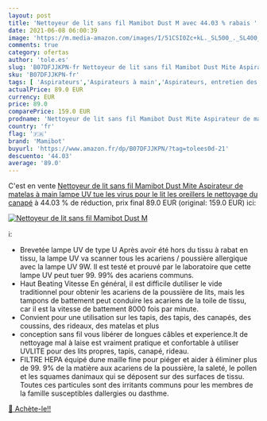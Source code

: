 ```yaml
---
layout: post
title: 'Nettoyeur de lit sans fil Mamibot Dust M avec 44.03 % rabais '
date: 2021-06-08 06:00:39
image: 'https://m.media-amazon.com/images/I/51CSI0Zc+kL._SL500_._SL400_.jpg'
comments: true
category: ofertas
author: 'tole.es'
slug: 'B07DFJJKPN-fr Nettoyeur de lit sans fil Mamibot Dust Mite Aspirateur de...'
sku: 'B07DFJJKPN-fr'
tags: [ 'Aspirateurs','Aspirateurs à main','Aspirateurs, entretien des sols et nettoyeurs de vitres','Cuisine et Maison','mamibot', ]
actualPrice: 89.0 EUR
currency: EUR
price: 89.0
comparePrice: 159.0 EUR
prodname: 'Nettoyeur de lit sans fil Mamibot Dust Mite Aspirateur de matelas à main  lampe UV tue les virus pour le lit  les oreillers  le nettoyage du canapé'
country: 'fr'
flag: '🇫🇷'
brand: 'Mamibot'
buyurl: 'https://www.amazon.fr/dp/B07DFJJKPN/?tag=tolees0d-21'
descuento: '44.03'
average: '89.0'
---
```


C'est en vente [Nettoyeur de lit sans fil Mamibot Dust Mite Aspirateur de matelas à main  lampe UV tue les virus pour le lit  les oreillers  le nettoyage du canapé](https://www.amazon.fr/dp/B07DFJJKPN/?tag=tolees0d-21)  à  44.03 % de réduction, prix final  89.0 EUR (original: 159.0 EUR) ici:

[![Nettoyeur de lit sans fil Mamibot Dust M](https://m.media-amazon.com/images/I/51CSI0Zc+kL._SL500_._SL400_.jpg)](https://www.amazon.fr/dp/B07DFJJKPN/?tag=tolees0d-21)

ℹ️:

- Brevetée lampe UV de type U Après avoir été hors du tissu à rabat en tissu, la lampe UV va scanner tous les acariens / poussière allergique avec la lampe UV 9W. Il est testé et prouvé par le laboratoire que cette lampe UV peut tuer 99. 99% des acariens communs.
- Haut Beating Vitesse En général, il est difficile dutiliser le vide traditionnel pour obtenir les acariens de la poussière de lits, mais les tampons de battement peut conduire les acariens de la toile de tissu, car il est la vitesse de battement 8000 fois par minute.
- Convient pour une utilisation sur les tapis, des tapis, des canapés, des coussins, des rideaux, des matelas et plus
- conception sans fil vous libérer de longues câbles et experience.It de nettoyage mal à laise est vraiment pratique et confortable à utiliser UVLITE pour des lits propres, tapis, canapé, rideau.
- FILTRE HEPA équipé dune maille fine pour piéger et aider à éliminer plus de 99. 9% de la matière aux acariens de la poussière, la saleté, le pollen et les squames danimaux qui se déposent sur des surfaces de tissu. Toutes ces particules sont des irritants communs pour les membres de la famille susceptibles dallergies ou dasthme.

[🛒 Achète-le!!](https://www.amazon.fr/dp/B07DFJJKPN/?tag=tolees0d-21)
